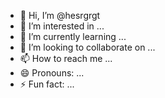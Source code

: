 - 👋 Hi, I’m @hesrgrgt
- 👀 I’m interested in ...
- 🌱 I’m currently learning ...
- 💞️ I’m looking to collaborate on ...
- 📫 How to reach me ...
- 😄 Pronouns: ...
- ⚡ Fun fact: ...

<!---
hesrgrgt/hesrgrgt is a ✨ special ✨ repository because its `README.md` (this file) appears on your GitHub profile.
You can click the Preview link to take a look at your changes.
--->
